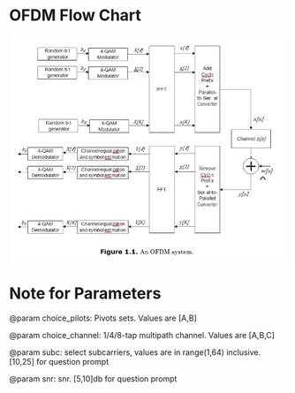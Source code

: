 # OFDM Flow Chart
<img title="OFDM w/ 4QAM symbols" src="img.png" width="600"/>

# Note for Parameters
<div>
<p>@param choice_pilots: Pivots sets. Values are [A,B] </p>
<p>@param choice_channel: 1/4/8-tap multipath channel. Values are [A,B,C] </p>
<p>@param subc: select subcarriers, values are in range(1,64) inclusive. [10,25] for question prompt</p>
<p>@param snr: snr. [5,10]db for question prompt</p>
</div>
